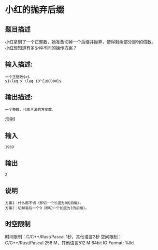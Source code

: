 # 小红的抛弃后缀

## 题目描述

小红拿到了一个正整数，她准备切掉一个后缀并抛弃，使得剩余部分是9的倍数。小红想知道有多少种不同的操作方案？

## 输入描述:
    
    
    一个正整数$x$  
    $1\leq x \leq 10^{100000}$

## 输出描述:
    
    
    一个整数，代表合法的方案数。

示例1 

## 输入
    
    
    1989

## 输出
    
    
    2

## 说明
    
    
    方案1：什么都不切（即切一个长度为0的后缀）。  
    方案2：切掉最后一个9（即切一个长度为1的后缀）。  
    
    
      
    


## 时空限制

时间限制：C/C++/Rust/Pascal 1秒，其他语言2秒
空间限制：C/C++/Rust/Pascal 256 M，其他语言512 M
64bit IO Format: %lld